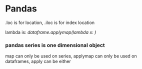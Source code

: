 # Pandas

.loc is for location, .iloc is for index location

lambda is: <em>dataframe.applymap(lambda x: )</em>

### pandas series is one dimensional object

map can only be used on series, applymap can only be used on dataframes, apply can be either

